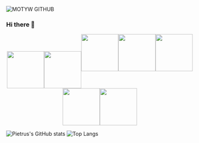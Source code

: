 ![MOTYW GITHUB](https://user-images.githubusercontent.com/65807969/119228702-89c41080-bb14-11eb-853c-e9073ff0714f.PNG)

### Hi there 👋
<p align="center">
<img align=center src=https://user-images.githubusercontent.com/65807969/119229854-102f2100-bb1a-11eb-97e3-fddca255563c.png width=100 /><img align=center src=https://user-images.githubusercontent.com/65807969/119229863-191ff280-bb1a-11eb-8032-7271b1cd290f.png width=100 align=center/><img src=https://user-images.githubusercontent.com/65807969/119229873-21782d80-bb1a-11eb-944a-2833b3b025f8.png width=100 align=center/><img src=https://user-images.githubusercontent.com/65807969/119229879-2806a500-bb1a-11eb-99e8-4078d8ef0db9.jpg width=100 align=center/><img src=https://user-images.githubusercontent.com/65807969/119229882-2ccb5900-bb1a-11eb-92d3-b26ea7ded209.png width=100 align=center/><img src=https://user-images.githubusercontent.com/65807969/119229884-305ee000-bb1a-11eb-8586-4133c5715927.png width=100 align=center/><img src=https://user-images.githubusercontent.com/65807969/119229886-3228a380-bb1a-11eb-8483-33bf428f5970.png width=100 align=center/> 
</p>




![Pietrus's GitHub stats](https://github-readme-stats.vercel.app/api?username=Pietrus914&theme=defoult_icons=true)
![Top Langs](https://github-readme-stats.vercel.app/api/top-langs/?username=Pietrus914)
<!--
**Pietrus914/Pietrus914** is a ✨ _special_ ✨ repository because its `README.md` (this file) appears on your GitHub profile.

Here are some ideas to get you started:

- 🔭 I’m currently working on ...
- 🌱 I’m currently learning ...
- 👯 I’m looking to collaborate on ...
- 🤔 I’m looking for help with ...
- 💬 Ask me about ...
- 📫 How to reach me: ...
- 😄 Pronouns: ...
- ⚡ Fun fact: ...
-->
